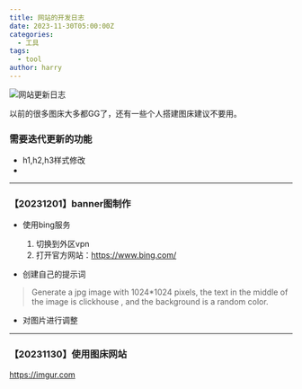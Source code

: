 ```yaml
---
title: 网站的开发日志
date: 2023-11-30T05:00:00Z
categories:
  - 工具
tags:
  - tool
author: harry
---
```


<img src="https://i.imgur.com/QaeRXCs.jpg" alt="网站更新日志">

以前的很多图床大多都GG了，还有一些个人搭建图床建议不要用。

<!--more-->


### 需要迭代更新的功能
- h1,h2,h3样式修改
- 


---


### 【20231201】banner图制作 

- 使用bing服务

  1. 切换到外区vpn
  2. 打开官方网站：https://www.bing.com/ 


- 创建自己的提示词

> Generate a jpg image with 1024*1024 pixels, the text in the middle of the image is clickhouse , and the background is a random color.


- 对图片进行调整

---


### 【20231130】使用图床网站

  https://imgur.com